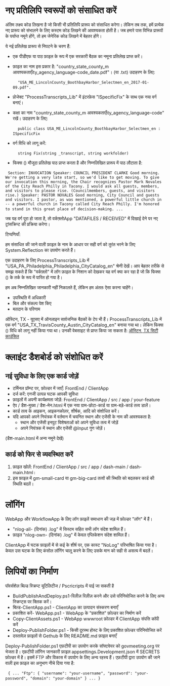 <h1> नए प्रतिलिपि स्वरूपों को संसाधित करें </h1>
<p> अंतिम लक्ष्य कोड लिखना है जो किसी भी प्रतिलिपि प्रारूप को संसाधित करेगा। लेकिन तब तक, हमें प्रत्येक नए प्रारूप को संभालने के लिए कस्टम कोड लिखने की आवश्यकता होती है। जब हमारे पास विभिन्न प्रारूपों के पर्याप्त नमूने होंगे, तो हम जेनेरिक कोड लिखने में बेहतर होंगे। </p>

<p> ये नई प्रतिलेख प्रारूप से निपटने के चरण हैं: </p>

<ul>
<li>
<p> एक पीडीएफ या पाठ फ़ाइल के रूप में एक सरकारी बैठक का नमूना प्रतिलेख प्राप्त करें। </p>
</li>
<li>
<p> फ़ाइल का नाम इस प्रकार है: "country_state_county_m आवश्यकताएँity_agency_language-code_date.pdf"। (या .txt) उदाहरण के लिए: </p>
<pre> <code> "USA_ME_LincolnCounty_BoothbayHarbor_Selectmen_en_2017-01-09.pdf".</code> </pre></li>
<li>
<p> प्रोजेक्ट "ProcessTranscripts_Lib" में इंटरफ़ेस "ISpecificFix" के साथ एक नया वर्ग बनाएं। </p>
</li>
<li>
<p> कक्षा का नाम "country_state_county_m आवश्यकताएँity_agency_language-code" रखें। उदाहरण के लिए: </p>
<pre> <code> public class USA_ME_LincolnCounty_BoothbayHarbor_Selectmen_en : ISpecificFix</code> </pre></li>
<li>
<p> वर्ग विधि को लागू करें: </p>
<pre> <code> string Fix(string _transcript, string workfolder)</code> </pre></li>
<li>
<p> फिक्स () मौजूदा प्रतिलेख पाठ प्राप्त करता है और निम्नलिखित प्रारूप में पाठ लौटाता है: </p>
</li>
</ul><pre> <code>Section: INVOCATION Speaker: COUNCIL PRESIDENT CLARKE Good morning. We&#39;re getting a very late start, so we&#39;d like to get moving. To give our invocation this morning, the Chair recognizes Pastor Mark Novales of the City Reach Philly in Tacony. I would ask all guests, members, and visitors to please rise. (Councilmembers, guests, and visitors rise.) Speaker: PASTOR NOVALES Good morning, City Council and guests and visitors. I pastor, as was mentioned, a powerful little church in -- a powerful church in Tacony called City Reach Philly. I&#39;m honored to stand in this great place of decision-making. ...</code> </pre>
<p> जब यह वर्ग पूरा हो जाता है, तो वर्कफ़्लोApp "DATAFILES / RECEIVED" में दिखाई देने पर नए ट्रांसक्रिप्ट की प्रक्रिया करेगा। </p>

<p> टिप्पणियाँ: </p>

<p> हम संसाधित की जाने वाली फ़ाइल के नाम के आधार पर सही वर्ग को तुरंत भरने के लिए System.Reflection का उपयोग करते हैं। </p>

<p> एक उदाहरण के लिए ProcessTranscripts_Lib में "USA_PA_Philadelphia_Philadelphia_CityCatalog_en" श्रेणी देखें। आप बेहतर तरीके से समझ सकते हैं कि "वर्कफ़्लो" में लॉग फ़ाइल के निशान को देखकर यह वर्ग क्या कर रहा है जो कि फिक्स () के तर्क के रूप में पारित हो गया है। </p>

<p> हम अब निम्नलिखित जानकारी नहीं निकालते हैं, लेकिन हम अंततः ऐसा करना चाहेंगे। </p>

<ul>
<li> उपस्थिति में अधिकारी </li>
<li> बिल और संकल्प पेश किए </li>
<li> मतदान के परिणाम </li>
</ul>
<p> ऑस्टिन, TX - यूएसए में ऑनलाइन सार्वजनिक बैठकों के टेप भी हैं। ProcessTranscripts_Lib में एक वर्ग "USA_TX_TravisCounty_Austin_CityCatalog_en" बनाया गया था। लेकिन फिक्स () विधि को लागू नहीं किया गया था। उनकी वेबसाइट से प्राप्त किया जा सकता है: <a href="https://www.austintexas.gov/department/city-council/council/council_meeting_info_center.htm">ऑस्टिन, TX सिटी काउंसिल</a> </p>
<h1> क्लाइंट डैशबोर्ड को संशोधित करें </h1><h2> नई सुविधा के लिए एक कार्ड जोड़ें </h2>
<ul>
<li> टर्मिनल प्रॉम्प्ट पर, फ़ोल्डर में जाएँ: FrontEnd / ClientApp </li>
<li> दर्ज करें: एनजी उत्पन्न घटक आपकी सुविधा </li>
<li> फ़ाइलों में अपनी कार्यक्षमता जोड़ें: FrontEnd / ClientApp / src / app / your-feature </li>
<li> ऐप / डैश-मुख्य / डैश-मेन.html में एक नया ग्राम-छोटा-कार्ड या ग्राम-बड़े-कार्ड तत्व डालें। </li>
<li> कार्ड तत्व के आइकन, आइकनकोलर, शीर्षक, आदि को संशोधित करें। </li>
<li> यदि आपको अपने नियंत्रक में वर्तमान में चयनित स्थान और एजेंसी के नाम की आवश्यकता है: 
<ul>
<li> स्थान और एजेंसी इनपुट विशेषताओं को अपने सुविधा तत्व में जोड़ें </li>
<li> अपने नियंत्रक में स्थान और एजेंसी @Input गुण जोड़ें। </li>
</ul></li>
</ul>
<p> (डैश-main.html में अन्य नमूने देखें) </p>
<h2> कार्ड को फिर से व्यवस्थित करें </h2><ol>
<li> फ़ाइल खोलें: FrontEnd / ClientApp / src / app / dash-main / dash-main.html। </li>
<li> इस फ़ाइल में gm-small-card या gm-big-card तत्वों की स्थिति को बदलकर कार्ड की स्थिति बदलें। </li></ol><h1> लॉगिंग </h1>
<p> WebApp और WorkflowApp के लिए लॉग फ़ाइलें समाधान की जड़ में फ़ोल्डर "लॉग" में हैं। </p>

<ul>
<li> "nlog-all- (दिनांक) .log" में सिस्टम सहित सभी लॉग संदेश शामिल हैं। </li>
<li> फ़ाइल "nlog-own- (दिनांक) .log" में केवल एप्लिकेशन संदेश शामिल हैं। </li>
</ul>
<p> ClientApp में घटक फ़ाइलों में से कई के शीर्ष पर, एक कास्ट "NoLog" परिभाषित किया गया है। केवल उस घटक के लिए कंसोल लॉगिंग चालू करने के लिए उसके मान को सही से असत्य में बदलें। </p>
<h1> लिपियों का निर्माण </h1>
<p> पॉवर्सशेल बिल्ड स्क्रिप्ट यूटिलिटीज / Pscricripts में पाई जा सकती है </p>

<ul>
<li> BuildPublishAndDeploy.ps1-रिलीज़ रिलीज़ करने और उसे परिनियोजित करने के लिए अन्य स्क्रिप्ट्स पर क्लिक करें। </li>
<li> बिल्ड-ClientApp.ps1 - ClientApp का उत्पादन संस्करण बनाएँ </li>
<li> प्रकाशित करें- WebApp.ps1 - WebApp के "प्रकाशित" फ़ोल्डर का निर्माण करें </li>
<li> Copy-ClientAssets.ps1 - WebApp wwwroot फ़ोल्डर में ClientApp संपत्ति कॉपी करें </li>
<li> Deploy-PublishFolder.ps1 - किसी दूरस्थ होस्ट के लिए प्रकाशित फ़ोल्डर परिनियोजित करें </li>
<li> दस्तावेज़ फ़ाइलों से Gethub के लिए README.md फ़ाइल बनाएँ </li>
</ul>
<p> Deploy-PublishFolder.ps1 एफ़टीपी का उपयोग करके सॉफ्टवेयर को govmeeting.org पर भेजता है। एफ़टीपी लॉगिन जानकारी फ़ाइल appsettings.Development.json में SECRETS फ़ोल्डर में है। इसमें FTP और विकास में उपयोग के लिए अन्य रहस्य हैं। एफ़टीपी द्वारा उपयोग की जाने वाली इस फ़ाइल का अनुभाग नीचे दिया गया है: </p>
<pre> <code>{ ... "Ftp": { "username": "your-username", "password": "your-password", "domain": "your-domain" } ... }</code> </pre>